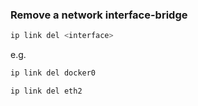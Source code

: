 ### Remove a network interface-bridge
```bash
ip link del <interface>
```

e.g.
```bash
ip link del docker0
```

```bash
ip link del eth2
```

